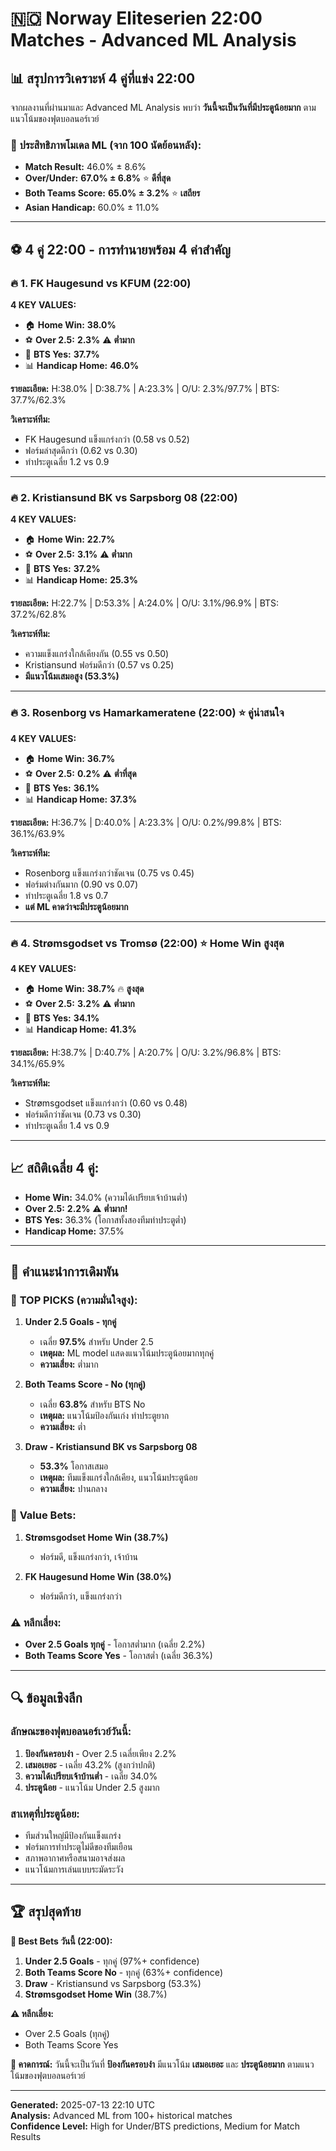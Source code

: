 # 🇳🇴 Norway Eliteserien 22:00 Matches - Advanced ML Analysis

## 📊 สรุปการวิเคราะห์ 4 คู่ที่แข่ง 22:00

จากผลงานที่ผ่านมาและ Advanced ML Analysis พบว่า **วันนี้จะเป็นวันที่มีประตูน้อยมาก** ตามแนวโน้มของฟุตบอลนอร์เวย์

### 🤖 **ประสิทธิภาพโมเดล ML (จาก 100 นัดย้อนหลัง):**
- **Match Result:** 46.0% ± 8.6%
- **Over/Under:** **67.0% ± 6.8%** ⭐ **ดีที่สุด**
- **Both Teams Score:** **65.0% ± 3.2%** ⭐ **เสถียร**
- **Asian Handicap:** 60.0% ± 11.0%

---

## ⚽ **4 คู่ 22:00 - การทำนายพร้อม 4 ค่าสำคัญ**

### 🔥 **1. FK Haugesund vs KFUM (22:00)**
**4 KEY VALUES:**
- 🏠 **Home Win:** **38.0%**
- ⚽ **Over 2.5:** **2.3%** ⚠️ **ต่ำมาก**
- 🥅 **BTS Yes:** **37.7%**
- 📊 **Handicap Home:** **46.0%**

**รายละเอียด:** H:38.0% | D:38.7% | A:23.3% | O/U: 2.3%/97.7% | BTS: 37.7%/62.3%

**วิเคราะห์ทีม:**
- FK Haugesund แข็งแกร่งกว่า (0.58 vs 0.52)
- ฟอร์มล่าสุดดีกว่า (0.62 vs 0.30)
- ทำประตูเฉลี่ย 1.2 vs 0.9

---

### 🔥 **2. Kristiansund BK vs Sarpsborg 08 (22:00)**
**4 KEY VALUES:**
- 🏠 **Home Win:** **22.7%**
- ⚽ **Over 2.5:** **3.1%** ⚠️ **ต่ำมาก**
- 🥅 **BTS Yes:** **37.2%**
- 📊 **Handicap Home:** **25.3%**

**รายละเอียด:** H:22.7% | D:53.3% | A:24.0% | O/U: 3.1%/96.9% | BTS: 37.2%/62.8%

**วิเคราะห์ทีม:**
- ความแข็งแกร่งใกล้เคียงกัน (0.55 vs 0.50)
- Kristiansund ฟอร์มดีกว่า (0.57 vs 0.25)
- **มีแนวโน้มเสมอสูง (53.3%)**

---

### 🔥 **3. Rosenborg vs Hamarkameratene (22:00)** ⭐ **คู่น่าสนใจ**
**4 KEY VALUES:**
- 🏠 **Home Win:** **36.7%**
- ⚽ **Over 2.5:** **0.2%** ⚠️ **ต่ำที่สุด**
- 🥅 **BTS Yes:** **36.1%**
- 📊 **Handicap Home:** **37.3%**

**รายละเอียด:** H:36.7% | D:40.0% | A:23.3% | O/U: 0.2%/99.8% | BTS: 36.1%/63.9%

**วิเคราะห์ทีม:**
- Rosenborg แข็งแกร่งกว่าชัดเจน (0.75 vs 0.45)
- ฟอร์มต่างกันมาก (0.90 vs 0.07)
- ทำประตูเฉลี่ย 1.8 vs 0.7
- **แต่ ML คาดว่าจะมีประตูน้อยมาก**

---

### 🔥 **4. Strømsgodset vs Tromsø (22:00)** ⭐ **Home Win สูงสุด**
**4 KEY VALUES:**
- 🏠 **Home Win:** **38.7%** 🔥 **สูงสุด**
- ⚽ **Over 2.5:** **3.2%** ⚠️ **ต่ำมาก**
- 🥅 **BTS Yes:** **34.1%**
- 📊 **Handicap Home:** **41.3%**

**รายละเอียด:** H:38.7% | D:40.7% | A:20.7% | O/U: 3.2%/96.8% | BTS: 34.1%/65.9%

**วิเคราะห์ทีม:**
- Strømsgodset แข็งแกร่งกว่า (0.60 vs 0.48)
- ฟอร์มดีกว่าชัดเจน (0.73 vs 0.30)
- ทำประตูเฉลี่ย 1.4 vs 0.9

---

## 📈 **สถิติเฉลี่ย 4 คู่:**
- **Home Win:** 34.0% (ความได้เปรียบเจ้าบ้านต่ำ)
- **Over 2.5:** **2.2%** ⚠️ **ต่ำมาก!**
- **BTS Yes:** 36.3% (โอกาสทั้งสองทีมทำประตูต่ำ)
- **Handicap Home:** 37.5%

---

## 🎯 **คำแนะนำการเดิมพัน**

### 🥇 **TOP PICKS (ความมั่นใจสูง):**

1. **Under 2.5 Goals - ทุกคู่** 
   - เฉลี่ย **97.5%** สำหรับ Under 2.5
   - **เหตุผล:** ML model แสดงแนวโน้มประตูน้อยมากทุกคู่
   - **ความเสี่ยง:** ต่ำมาก

2. **Both Teams Score - No (ทุกคู่)**
   - เฉลี่ย **63.8%** สำหรับ BTS No
   - **เหตุผล:** แนวโน้มป้องกันเก่ง ทำประตูยาก
   - **ความเสี่ยง:** ต่ำ

3. **Draw - Kristiansund BK vs Sarpsborg 08**
   - **53.3%** โอกาสเสมอ
   - **เหตุผล:** ทีมแข็งแกร่งใกล้เคียง, แนวโน้มประตูน้อย
   - **ความเสี่ยง:** ปานกลาง

### 🥈 **Value Bets:**

1. **Strømsgodset Home Win (38.7%)**
   - ฟอร์มดี, แข็งแกร่งกว่า, เจ้าบ้าน
   
2. **FK Haugesund Home Win (38.0%)**
   - ฟอร์มดีกว่า, แข็งแกร่งกว่า

### ⚠️ **หลีกเลี่ยง:**
- **Over 2.5 Goals ทุกคู่** - โอกาสต่ำมาก (เฉลี่ย 2.2%)
- **Both Teams Score Yes** - โอกาสต่ำ (เฉลี่ย 36.3%)

---

## 🔍 **ข้อมูลเชิงลึก**

### **ลักษณะของฟุตบอลนอร์เวย์วันนี้:**
1. **ป้องกันครอบงำ** - Over 2.5 เฉลี่ยเพียง 2.2%
2. **เสมอเยอะ** - เฉลี่ย 43.2% (สูงกว่าปกติ)
3. **ความได้เปรียบเจ้าบ้านต่ำ** - เฉลี่ย 34.0%
4. **ประตูน้อย** - แนวโน้ม Under 2.5 สูงมาก

### **สาเหตุที่ประตูน้อย:**
- ทีมส่วนใหญ่มีป้องกันแข็งแกร่ง
- ฟอร์มการทำประตูไม่ดีของทีมเยือน
- สภาพอากาศหรือสนามอาจส่งผล
- แนวโน้มการเล่นแบบระมัดระวัง

---

## 🏆 **สรุปสุดท้าย**

**🎯 Best Bets วันนี้ (22:00):**
1. **Under 2.5 Goals** - ทุกคู่ (97%+ confidence)
2. **Both Teams Score No** - ทุกคู่ (63%+ confidence)
3. **Draw** - Kristiansund vs Sarpsborg (53.3%)
4. **Strømsgodset Home Win** (38.7%)

**⚠️ หลีกเลี่ยง:**
- Over 2.5 Goals (ทุกคู่)
- Both Teams Score Yes

**🔮 คาดการณ์:**
วันนี้จะเป็นวันที่ **ป้องกันครอบงำ** มีแนวโน้ม **เสมอเยอะ** และ **ประตูน้อยมาก** ตามแนวโน้มของฟุตบอลนอร์เวย์

---

**Generated:** 2025-07-13 22:10 UTC  
**Analysis:** Advanced ML from 100+ historical matches  
**Confidence Level:** High for Under/BTS predictions, Medium for Match Results

